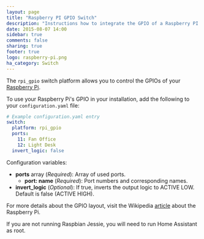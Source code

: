 ```yaml
---
layout: page
title: "Raspberry PI GPIO Switch"
description: "Instructions how to integrate the GPIO of a Raspberry PI into Home Assistant as a switch."
date: 2015-08-07 14:00
sidebar: true
comments: false
sharing: true
footer: true
logo: raspberry-pi.png
ha_category: Switch
---
```



The `rpi_gpio` switch platform allows you to control the GPIOs of your [Raspberry Pi](https://www.raspberrypi.org/).

To use your Raspberry Pi's GPIO in your installation, add the following to your `configuration.yaml` file:

```yaml
# Example configuration.yaml entry
switch:
  platform: rpi_gpio
  ports:
    11: Fan Office
    12: Light Desk
  invert_logic: false
```

Configuration variables:

- **ports** array (*Required*): Array of used ports.
  - **port: name** (*Required*): Port numbers and corresponding names.
- **invert_logic** (*Optional*): If true, inverts the output logic to ACTIVE LOW. Default is false (ACTIVE HIGH).

For more details about the GPIO layout, visit the Wikipedia [article](https://en.wikipedia.org/wiki/Raspberry_Pi#GPIO_connector) about the Raspberry Pi.

<p class='note warning'>
If you are not running Raspbian Jessie, you will need to run Home Assistant as root.
</p>
